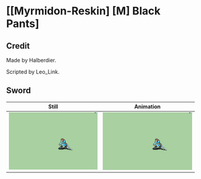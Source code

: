 # [\[Myrmidon-Reskin\] \[M\] Black Pants]

## Credit

Made by Halberdier.

Scripted by Leo_Link.
	
## Sword

| Still | Animation |
| :---: | :-------: |
| ![Sword still](./Sword_000.png) | ![Sword animation](./Sword.gif) |

